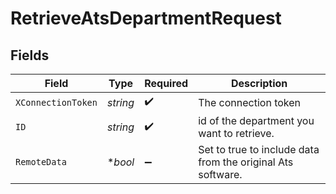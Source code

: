 # RetrieveAtsDepartmentRequest


## Fields

| Field                                                       | Type                                                        | Required                                                    | Description                                                 |
| ----------------------------------------------------------- | ----------------------------------------------------------- | ----------------------------------------------------------- | ----------------------------------------------------------- |
| `XConnectionToken`                                          | *string*                                                    | :heavy_check_mark:                                          | The connection token                                        |
| `ID`                                                        | *string*                                                    | :heavy_check_mark:                                          | id of the department you want to retrieve.                  |
| `RemoteData`                                                | **bool*                                                     | :heavy_minus_sign:                                          | Set to true to include data from the original Ats software. |
